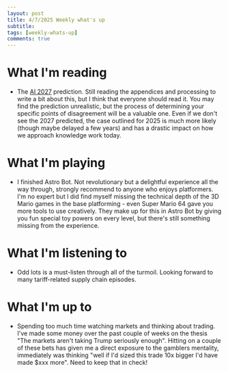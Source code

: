 ```yaml
---
layout: post
title: 4/7/2025 Weekly what's up
subtitle: 
tags: [weekly-whats-up]
comments: true
---
```


# What I'm reading
- The [AI 2027](https://ai-2027.com/) prediction. Still reading the appendices and processing to write a bit about this, but I think that everyone should read it. You may find the prediction unrealistic, but the process of determining your specific points of disagreement will be a valuable one. Even if we don't see the 2027 predicted, the case outlined for 2025 is much more likely (though maybe delayed a few years) and has a drastic impact on how we approach knowledge work today.

# What I'm playing
- I finished Astro Bot. Not revolutionary but a delightful experience all the way through, strongly recommend to anyone who enjoys platformers. I'm no expert but I did find myself missing the technical depth of the 3D Mario games in the base platforming - even Super Mario 64 gave you more tools to use creatively. They make up for this in Astro Bot by giving you fun special toy powers on every level, but there's still something missing from the experience.

# What I'm listening to
- Odd lots is a must-listen through all of the turmoil. Looking forward to many tariff-related supply chain episodes.

# What I'm up to
- Spending too much time watching markets and thinking about trading. I've made some money over the past couple of weeks on the thesis "The markets aren't taking Trump seriously enough". Hitting on a couple of these bets has given me a direct exposure to the gamblers mentality, immediately was thinking "well if I'd sized this trade 10x bigger I'd have made $xxx more". Need to keep that in check!
